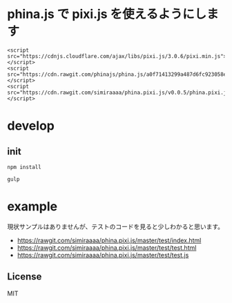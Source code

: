 # phina.js で pixi.js を使えるようにします

```
<script src="https://cdnjs.cloudflare.com/ajax/libs/pixi.js/3.0.6/pixi.min.js"></script>
<script src="https://cdn.rawgit.com/phinajs/phina.js/a0f71413299a487d6fc923058ea89942b80b35e7/build/phina.js"></script>
<script src="https://cdn.rawgit.com/simiraaaa/phina.pixi.js/v0.0.5/phina.pixi.js"></script>
```
# develop

## init

```
npm install
```

```
gulp
```

# example

現状サンプルはありませんが、テストのコードを見ると少しわかると思います。

- https://rawgit.com/simiraaaa/phina.pixi.js/master/test/index.html
- https://rawgit.com/simiraaaa/phina.pixi.js/master/test/test.html
- https://rawgit.com/simiraaaa/phina.pixi.js/master/test/test.js

## License
MIT